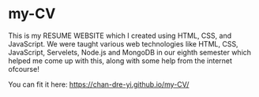 # my-CV
This is my RESUME WEBSITE which I created using HTML, CSS, and JavaScript. We were taught various web technologies like HTML, CSS, JavaScript, Servelets, Node.js and MongoDB in our eighth semester which helped me come up with this, along with some help from the internet ofcourse!

You can fit it here: https://chan-dre-yi.github.io/my-CV/
